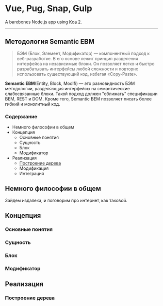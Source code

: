# Vue, Pug, Snap, Gulp 

A barebones Node.js app using [Koa 2](http://koajs.com/).

---

## Методология Semantic EBM

> БЭМ (Блок, Элемент, Модификатор) — компонентный подход к веб-разработке. В его основе лежит принцип разделения интерфейса на независимые блоки. Он позволяет легко и быстро разрабатывать интерфейсы любой сложности и повторно использовать существующий код, избегая «Copy-Paste».

**Semantic EBM**(Entity, Block, Modifi) — это разновидность БЭМ методологии, разделяющая интерфейсы на семантические слабосвязанные блоки. Такой подход должен "сближать" спецификации BEM, REST и DOM. Кроме того, Semantic BEM позволяет писать более гибкий и монолитный код.

### Содержание
  - Немного философии в общем
  - Концепция
    - Основные понятия
    - Сущность
    - Блок
    - Модификатор
  - Реализация
    - [Построение дерева](#Построение-дерева)
    - Модификация
    - Интеграция


## Немного философии в общем

Зайдем издалека, и поговорим про интернет, как таковой.

## Концепция

### Основные понятия

### Сущность

### Блок

### Модификатор


## Реализация


### Построение дерева


```html
